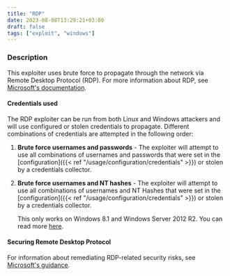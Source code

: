 ```yaml
---
title: "RDP"
date: 2023-08-08T13:29:21+03:00
draft: false
tags: ["exploit", "windows"]
---
```


### Description

This exploiter uses brute force to propagate through the network via Remote
Desktop Protocol (RDP). For more information about RDP, see [Microsoft's
documentation](https://learn.microsoft.com/en-us/windows/win32/termserv/remote-desktop-protocol).


#### Credentials used

The RDP exploiter can be run from both Linux and Windows attackers and will
use configured or stolen credentials to propagate. Different combinations of
credentials are attempted in the following order:

1. **Brute force usernames and passwords** - The exploiter will attempt to use
   all combinations of usernames and passwords that were set in the
   [configuration]({{< ref "/usage/configuration/credentials" >}}) or stolen by
   a credentials collector.


1. **Brute force usernames and NT hashes** - The exploiter will attempt to use
   all combinations of usernames and NT Hashes that were set in the [configuration]({{< ref
   "/usage/configuration/credentials" >}}) or stolen by a credentials collector.

   This only works on Windows 8.1 and Windows Server 2012 R2. You can read more
   [here](https://www.kali.org/blog/passing-hash-remote-desktop/).


#### Securing Remote Desktop Protocol

For information about remediating RDP-related security risks, see
[Microsoft's
guidance](https://www.microsoft.com/en-us/security/blog/2020/04/16/security-guidance-remote-desktop-adoption/).
